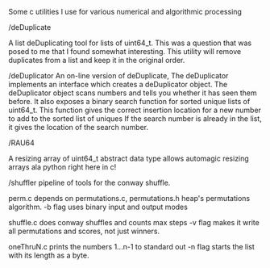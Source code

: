 Some c utilities I use for various numerical and algorithmic processing

/deDuplicate

A list deDuplicating tool for lists of uint64_t.
This was a question that was posed to me that I found somewhat interesting.
This utility will remove duplicates from a list and keep it in the original order.

/deDuplicator
An on-line version of deDuplicate, 
The deDuplicator implements an interface which creates a deDuplicator object.
The deDuplicator object scans numbers and tells you whether it has seen them before.
It also exposes a binary search function for sorted unique lists of uint64_t.
This function gives the correct insertion location for a new number to add to the sorted list of uniques
If the search number is already in the list, it gives the location of the search number.

/RAU64

A resizing array of uint64_t
abstract data type allows automagic resizing arrays ala python right here in c!

/shuffler
pipeline of tools for the conway shuffle.

perm.c depends on permutations.c, permutations.h
heap's permutations algorithm.
-b flag uses binary input and output modes

shuffle.c does conway shuffles and counts max steps
-v flag makes it write all permutations and scores, not just winners.

oneThruN.c prints the numbers 1...n-1 to standard out
-n flag starts the list with its length as a byte.


